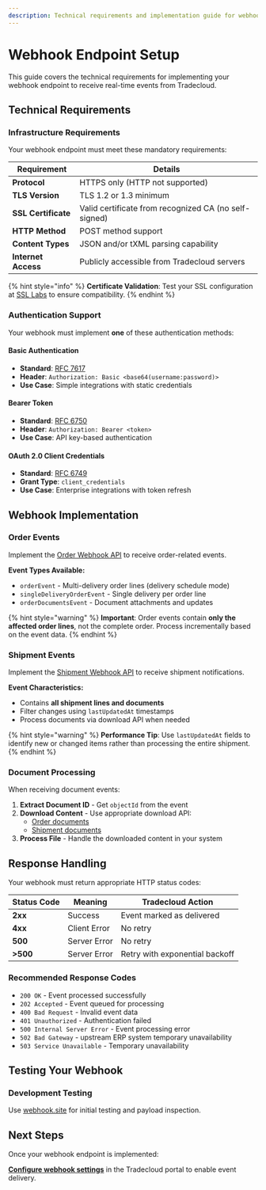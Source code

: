 ```yaml
---
description: Technical requirements and implementation guide for webhook endpoints
---
```


# Webhook Endpoint Setup

This guide covers the technical requirements for implementing your webhook endpoint to receive real-time events from Tradecloud.

## Technical Requirements

### Infrastructure Requirements

Your webhook endpoint must meet these mandatory requirements:

| Requirement | Details |
|-------------|---------|
| **Protocol** | HTTPS only (HTTP not supported) |
| **TLS Version** | TLS 1.2 or 1.3 minimum |
| **SSL Certificate** | Valid certificate from recognized CA (no self-signed) |
| **HTTP Method** | POST method support |
| **Content Types** | JSON and/or tXML parsing capability |
| **Internet Access** | Publicly accessible from Tradecloud servers |

{% hint style="info" %}
**Certificate Validation**: Test your SSL configuration at [SSL Labs](https://www.ssllabs.com/ssltest/) to ensure compatibility.
{% endhint %}

### Authentication Support

Your webhook must implement **one** of these authentication methods:

#### Basic Authentication

- **Standard**: [RFC 7617](https://datatracker.ietf.org/doc/html/rfc7617)
- **Header**: `Authorization: Basic <base64(username:password)>`
- **Use Case**: Simple integrations with static credentials

#### Bearer Token

- **Standard**: [RFC 6750](https://datatracker.ietf.org/doc/html/rfc6750)  
- **Header**: `Authorization: Bearer <token>`
- **Use Case**: API key-based authentication

#### OAuth 2.0 Client Credentials

- **Standard**: [RFC 6749](https://datatracker.ietf.org/doc/html/rfc6749#section-4.4)
- **Grant Type**: `client_credentials`
- **Use Case**: Enterprise integrations with token refresh

## Webhook Implementation

### Order Events

Implement the [Order Webhook API](https://swagger-ui.accp.tradecloud1.com/?url=https://api.accp.tradecloud1.com/v2/order-webhook-connector/specs.yaml#/order-webhook%20endpoints/webhookPost) to receive order-related events.

**Event Types Available:**

- `orderEvent` - Multi-delivery order lines (delivery schedule mode)
- `singleDeliveryOrderEvent` - Single delivery per order line  
- `orderDocumentsEvent` - Document attachments and updates

{% hint style="warning" %}
**Important**: Order events contain **only the affected order lines**, not the complete order. Process incrementally based on the event data.
{% endhint %}

### Shipment Events

Implement the [Shipment Webhook API](https://swagger-ui.accp.tradecloud1.com/?url=https://api.accp.tradecloud1.com/v2/shipment-webhook-connector/specs.yaml#/shipment-webhook%20endpoints/webhookPost) to receive shipment notifications.

**Event Characteristics:**

- Contains **all shipment lines and documents**  
- Filter changes using `lastUpdatedAt` timestamps
- Process documents via download API when needed

{% hint style="warning" %}
**Performance Tip**: Use `lastUpdatedAt` fields to identify new or changed items rather than processing the entire shipment.
{% endhint %}

### Document Processing

When receiving document events:

1. **Extract Document ID** - Get `objectId` from the event
2. **Download Content** - Use appropriate download API:
   - [Order documents](https://docs.tradecloud1.com/api/processes/order/buyer/receive/download-document)
   - [Shipment documents](https://docs.tradecloud1.com/api/processes/shipment/buyer/receive/download-document)
3. **Process File** - Handle the downloaded content in your system

## Response Handling

Your webhook must return appropriate HTTP status codes:

| Status Code | Meaning | Tradecloud Action |
|-------------|---------|-------------------|
| **2xx**  | Success | Event marked as delivered |
| **4xx**  | Client Error | No retry |
| **500**  | Server Error | No retry |
| **>500** | Server Error | Retry with exponential backoff |

### Recommended Response Codes

- `200 OK` - Event processed successfully
- `202 Accepted` - Event queued for processing  
- `400 Bad Request` - Invalid event data
- `401 Unauthorized` - Authentication failed
- `500 Internal Server Error` - Event processing error
- `502 Bad Gateway` - upstream ERP system temporary unavailability
- `503 Service Unavailable` - Temporary unavailability

## Testing Your Webhook

### Development Testing

Use [webhook.site](https://webhook.site) for initial testing and payload inspection.

## Next Steps

Once your webhook endpoint is implemented:

**[Configure webhook settings](portal-setup.md)** in the Tradecloud portal to enable event delivery.
